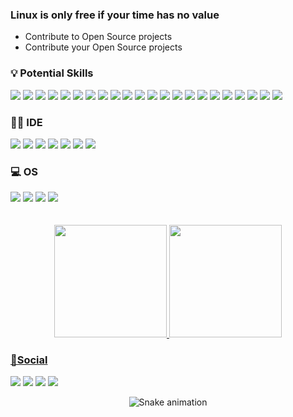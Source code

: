 ### Linux is only free if your time has no value
- Contribute to Open Source projects
- Contribute your Open Source projects

### 💡 Potential Skills
<div align="left">
  <a><img src="https://img.shields.io/badge/C%23-239120?style=for-the-badge&logo=c-sharp&logoColor=whitee"></a>
  <a><img src="https://img.shields.io/badge/HTML-239120?style=for-the-badge&logo=html5&logoColor=white"></a>
  <a><img src="https://img.shields.io/badge/CSS-239120?&style=for-the-badge&logo=css3&logoColor=white"></a>
  <a><img src="https://img.shields.io/badge/JavaScript-F7DF1E?style=for-the-badge&logo=javascript&logoColor=black"></a>
  <a><img src="https://img.shields.io/badge/HTML5-E34F26?style=for-the-badge&logo=html5&logoColor=white"></a>
  <a><img src="https://img.shields.io/badge/CSS3-1572B6?style=for-the-badge&logo=css3&logoColor=white"></a>
  <a><img src="https://img.shields.io/badge/Kotlin-0095D5?&style=for-the-badge&logo=kotlin&logoColor=white"></a>
  <a><img src="https://img.shields.io/badge/PHP-777BB4?style=for-the-badge&logo=php&logoColor=white"></a>
  <a><img src="https://img.shields.io/badge/Sass-CC6699?style=for-the-badge&logo=sass&logoColor=white"></a>
  <a><img src="https://img.shields.io/badge/C-00599C?style=for-the-badge&logo=c&logoColor=white"></a>
  <a><img src="https://img.shields.io/badge/Java-ED8B00?style=for-the-badge&logo=java&logoColor=white"></a>
  <a><img src="https://img.shields.io/badge/Bootstrap-563D7C?style=for-the-badge&logo=bootstrap&logoColor=white"></a>
  <a><img src="https://img.shields.io/badge/MySQL-00000F?style=for-the-badge&logo=mysql&logoColor=white"></a>
  <a><img src="https://img.shields.io/badge/TensorFlow-FF6F00?style=for-the-badge&logo=tensorflow&logoColor=white"></a>
  <a><img src="https://img.shields.io/badge/Adobe%20after%20affects-CF96FD?style=for-the-badge&logo=Adobe%20after%20effects&logoColor=393665"></a>
  <a><img src="https://img.shields.io/badge/Adobe%20Creative%20Cloud-DA1F26?style=for-the-badge&logo=Adobe%20Creative%20Cloud&logoColor=white"></a>
  <a><img src="https://img.shields.io/badge/Adobe%20Photoshop-31A8FF?style=for-the-badge&logo=Adobe%20Photoshop&logoColor=black"></a>
  <a><img src="https://img.shields.io/badge/Adobe%20Illustrator-FF9A00?style=for-the-badge&logo=adobe%20illustrator&logoColor=white"></a>
  <a><img src="https://img.shields.io/badge/Adobe%20Premiere%20Pro-9999FF?style=for-the-badge&logo=Adobe%20Premiere%20Pro&logoColor=white"></a>
  <a><img src="https://img.shields.io/badge/Figma-F24E1E?style=for-the-badge&logo=figma&logoColor=white"></a>
  <a><img src="https://img.shields.io/badge/blender-%23F5792A.svg?style=for-the-badge&logo=blender&logoColor=white"></a>
  <a><img src="https://img.shields.io/badge/prettier-1A2C34?style=for-the-badge&logo=prettier&logoColor=F7BA3E"></a>
</div>

### 👩‍💻 IDE
<div align="left">
  <a><img src="https://img.shields.io/badge/Android_Studio-3DDC84?style=for-the-badge&logo=android-studio&logoColor=white"></a>
  <a><img src="https://img.shields.io/badge/Atom-66595C?style=for-the-badge&logo=Atom&logoColor=white"></a>
  <a><img src="https://img.shields.io/badge/IntelliJ_IDEA-000000.svg?style=for-the-badge&logo=intellij-idea&logoColor=white"></a>
  <a><img src="http://img.shields.io/badge/-PHPStorm-181717?style=for-the-badge&logo=phpstorm&logoColor=white"></a>
  <a><img src="https://img.shields.io/badge/sublime_text-%23575757.svg?&style=for-the-badge&logo=sublime-text&logoColor=important"></a>
  <a><img src="https://img.shields.io/badge/Visual_Studio-5C2D91?style=for-the-badge&logo=visual%20studio&logoColor=white"></a>
  <a><img src="https://img.shields.io/badge/WebStorm-000000?style=for-the-badge&logo=WebStorm&logoColor=white"></a>
  
</div>

### 💻 OS
<div align="left">
  <a href="https://archlinux.org/"><img src="https://img.shields.io/badge/Arch_Linux-1793D1?style=for-the-badge&logo=arch-linux&logoColor=white"></a>
  <a href="https://www.debian.org/index.pt.html"><img src="https://img.shields.io/badge/Debian-A81D33?style=for-the-badge&logo=debian&logoColor=white"></a>
  <a href="https://www.microsoft.com/en-us/windows"><img src="https://img.shields.io/badge/Windows-0078D6?style=for-the-badge&logo=windows&logoColor=white"></a>
  <a href="https://www.android.com/"><img src="https://img.shields.io/badge/Android-3DDC84?style=for-the-badge&logo=android&logoColor=white"></a>
</div>
<br>
<br>

<div align="center">
  <a href="https://github.com/kanzaky">
  <img height="180em" src="https://github-readme-stats.vercel.app/api?username=kanzaky&show_icons=true&theme=tokyonight&include_all_commits=true&count_private=true"/>
  <img height="180em" src="https://github-readme-stats.vercel.app/api/top-langs/?username=kanzaky&layout=compact&langs_count=7&theme=tokyonight"/>
</div>
  

### 📇Social
<div>
  <a href="https://t.me/KanzakyRak"><img src="https://img.shields.io/badge/Telegram-2CA5E0?style=for-the-badge&logo=telegram&logoColor=white"></a>
  <a href="https://github.com/kanzaky"><img src="https://img.shields.io/badge/GitHub-100000?style=for-the-badge&logo=github&logoColor=white"></a>
  <a href="https://www.reddit.com/user/ShadowKanzaky"><img src="https://img.shields.io/badge/Reddit-FF4500?style=for-the-badge&logo=reddit&logoColor=white"></a>
  <a href="mailto:kanzaky@protonmail.com"><img src="https://img.shields.io/badge/ProtonMail-8B89CC?style=for-the-badge&logo=protonmail&logoColor=white"></a>
</div>
  
  
<div align="center">
  
  ![Snake animation](https://github.com/kanzaky/kanzaky/blob/output/github-contribution-grid-snake.svg)
</div>
